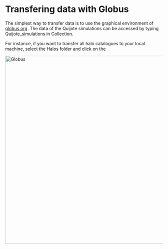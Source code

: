 # Transfering data with Globus

The simplest way to transfer data is to use the graphical environment of [globus.org](https://www.globus.org).
The data of the Quijote simulations can be accessed by typing Quijote_simulations in Collection.

For instance, if you want to transfer all halo catalogues to your local machine, select the Halos folder and click on the 

<img src="https://raw.githubusercontent.com/franciscovillaescusa/Quijote-simulations/master/documentation/Globus.png" alt="Globus" width="600"/>
